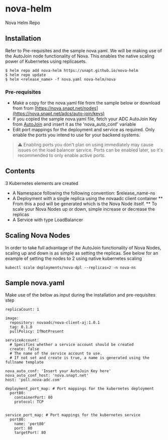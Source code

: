 # nova-helm
Nova Helm Repo

## Installation
Refer to Pre-requisites and the sample nova.yaml. We will be making use of the AutoJoin node functionality of Nova. This enables the native scaling power of Kubernetes using replicasets.

```console
$ helm repo add nova-helm https://snapt.github.io/nova-helm
$ helm repo update
$ helm <release_name> -f nova.yaml nova-helm/nova
```

### Pre-requisites

* Make a copy for the nova.yaml file from the sample below or download from from [https://nova.snapt.net/nodes](https://nova.snapt.net/adcs/auto-join/keys)
* If you copied the sample nova.yaml file, fetch your ADC AutoJoin Key from [AutoJoin](https://nova.snapt.net/adcs/auto-join/keys) and insert it as the 'nova_auto_conf' variable
* Edit port mappings for the deployment and service as required. Only enable the ports you intend to use for your backend systems.

> :warning: Enabling ports you don't plan on using immediately may cause issues on the load balancer service. Ports can be enabled later, so it's recommended to only enable active ports.


## Contents

3 Kubernetes elements are created
* A Namespace following the following convention: $release_name-ns
* A Deployment with a single replica using the novaadc client container
** From this a pod will be generated which is the Nova Node itself.
** To scale your Nova Nodes up or down, simple increase or decrease the replicas
* A Service with type LoadBalancer


## Scaling Nova Nodes

In order to take full advantage of the AutoJoin functionality of Nova Nodes, scaling up and down is as simple as setting the replicas.
See below for an example of setting the nodes to 2 using native kubernetes scaling

```console
kubectl scale deployments/nova-dpl --replicas=2 -n nova-ns
```

## Sample nova.yaml

Make use of the below as input during the installation and pre-requisites step

```console
replicaCount: 1

image:
  repository: novaadc/nova-client-aj:1.0.1
  tag: 0.1.0
  pullPolicy: IfNotPresent

serviceAccount:
  # Specifies whether a service account should be created
  create: false
  # The name of the service account to use.
  # If not set and create is true, a name is generated using the fullname template

nova_auto_conf: 'Insert your AutoJoin Key here'
nova_auto_conf_host: 'nova.snapt.net'
host: 'poll.nova-adc.com'

deployment_port_map: # Port mappings for the kubernetes deployment
  port80:
    containerPort: 80
    protocol: TCP


service_port_map: # Port mappings for the kubernetes service
  port80:
    name: 'port80'
    port: 80
    targetPort: 80
```